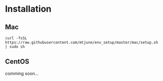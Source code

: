 # Installation

## Mac

```
curl -fsSL https://raw.githubusercontent.com/mtjune/env_setup/master/mac/setup.sh | sudo sh
```

## CentOS

comming soon...
